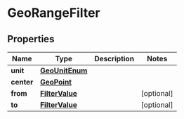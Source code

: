 # GeoRangeFilter

## Properties
Name | Type | Description | Notes
------------ | ------------- | ------------- | -------------
**unit** | [**GeoUnitEnum**](GeoUnitEnum.md) |  | 
**center** | [**GeoPoint**](GeoPoint.md) |  | 
**from** | [**FilterValue**](FilterValue.md) |  |  [optional]
**to** | [**FilterValue**](FilterValue.md) |  |  [optional]
